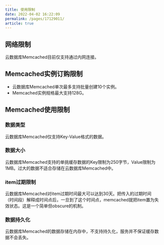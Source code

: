 ```yaml
---
title: 使用限制
date: 2022-04-02 16:22:09
permalink: /pages/17129011/
article: true
---
```


## 网络限制

云数据库Memcached目前仅支持通过内网连接。

## Memcached实例订购限制

- 云数据库Memcached单次最多支持批量创建10个实例。
- Memcached实例规格最大支持128G。

## Memcached使用限制

### 数据类型

云数据库Memcached仅支持Key-Value格式的数据。

### 数据大小

云数据库Memcached支持的单挑缓存数据的Key限制为250字节，Value限制为1MB。过大的数据不适合存储在云数据库Memcached中。

### item过期限制

云数据库Memcached对item过期时间最大可以达到30天。把传入的过期时间（时间段）解释成时间点后，一旦到了这个时间点，memcached就把item置为失效状态。这是一个简单但obscure的机制。

### 数据持久化

云数据库Memcached的数据存储在内存中，不支持持久化，服务并不保证缓存数据不会丢失。




